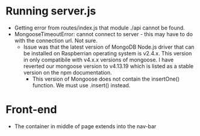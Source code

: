 # Running server.js

* Getting error from routes/index.js that module ./api cannot be found.
* MongooseTimeoutError: cannot connect to server - this may have to do
with the connection url. Not sure.
    - Issue was that the latest version of MongoDB Node.js driver that
    can be installed on Raspberrian operating system is v2.4.x.  This
    version in only compatibile with v4.x.x versions of mongoose.
    I have reverted our mongoose version to v4.13.19 which is listed
    as a stable version on the npm documentation.
        - This version of Mongoose does not contain the insertOne()
        function.  We must use .insert() instead.


# Front-end

* The container in middle of page extends into the nav-bar


